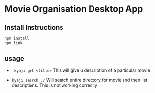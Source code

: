 # Movie Organisation Desktop App

## Install Instructions

```sh
npm install
npm link
```

## usage

* ``` kyaji get <title>``` This will give u description of a particular movie

* ```kyaji search ./``` Will search entire directory for movie and then list descriptions. This is not working correctly
